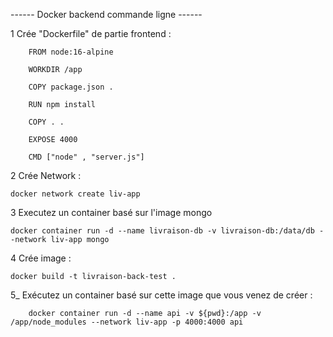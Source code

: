 ------ Docker backend commande ligne ------

1 Crée "Dockerfile" de partie frontend :

        FROM node:16-alpine

        WORKDIR /app

        COPY package.json .

        RUN npm install

        COPY . .

        EXPOSE 4000

        CMD ["node" , "server.js"]

2 Crée Network : 

    docker network create liv-app

3 Executez un container basé sur l'image mongo

    docker container run -d --name livraison-db -v livraison-db:/data/db --network liv-app mongo

4 Crée image :

    docker build -t livraison-back-test .

5_ Exécutez un container basé sur cette image que vous venez de créer :

        docker container run -d --name api -v ${pwd}:/app -v /app/node_modules --network liv-app -p 4000:4000 api
